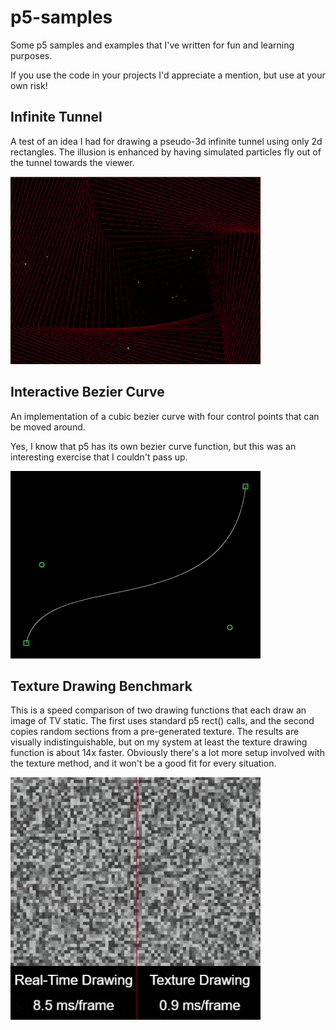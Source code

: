 # p5-samples
Some p5 samples and examples that I've written for fun and learning purposes.

If you use the code in your projects I'd appreciate a mention, but use at your own risk!

## Infinite Tunnel

A test of an idea I had for drawing a pseudo-3d infinite tunnel using only 2d rectangles. 
The illusion is enhanced by having simulated particles fly out of the tunnel towards the viewer.

![Infinite Tunnel](https://github.com/laubryan/p5-samples/blob/b75b0f97b2772d8c06c7ed21607c4c00505e7b9f/infinite-tunnel/infinite-tunnel.gif?raw=true)

## Interactive Bezier Curve

An implementation of a cubic bezier curve with four control points that can be moved around.

Yes, I know that p5 has its own bezier curve function, but this was an interesting exercise that I couldn't pass up.

![Interactive Bezier Curve](https://github.com/laubryan/p5-samples/blob/b75b0f97b2772d8c06c7ed21607c4c00505e7b9f/interactive-bezier-curve/interactive-bezier-curve.gif?raw=true)

## Texture Drawing Benchmark

This is a speed comparison of two drawing functions that each draw an image of TV static. The first uses standard p5 rect() calls, and the second copies random sections from a pre-generated texture. The results are visually indistinguishable, but on my system at least the texture drawing function is about 14x faster. Obviously there's a lot more setup involved with the texture method, and it won't be a good fit for every situation.

![Texture Drawing Benchmark](https://github.com/laubryan/p5-samples/blob/b75b0f97b2772d8c06c7ed21607c4c00505e7b9f/texture-drawing-benchmark/texture-drawing-benchmark.gif?raw=true)
